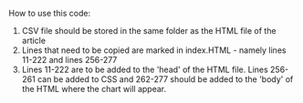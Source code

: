 How to use this code:
1. CSV file should be stored in the same folder as the HTML file of the article
2. Lines that need to be copied are marked in index.HTML - namely lines 11-222 and lines 256-277
3. Lines 11-222 are to be added to the 'head' of the HTML file. Lines 256-261 can be added to CSS and 262-277 should be added to the 'body' of the HTML where the chart will appear.